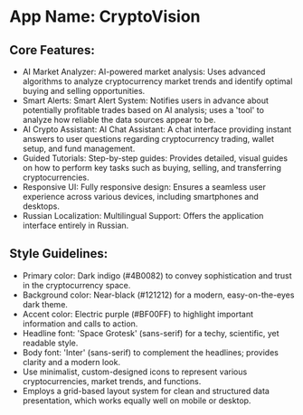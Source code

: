 # **App Name**: CryptoVision

## Core Features:

- AI Market Analyzer: AI-powered market analysis: Uses advanced algorithms to analyze cryptocurrency market trends and identify optimal buying and selling opportunities.
- Smart Alerts: Smart Alert System: Notifies users in advance about potentially profitable trades based on AI analysis; uses a 'tool' to analyze how reliable the data sources appear to be.
- AI Crypto Assistant: AI Chat Assistant: A chat interface providing instant answers to user questions regarding cryptocurrency trading, wallet setup, and fund management.
- Guided Tutorials: Step-by-step guides: Provides detailed, visual guides on how to perform key tasks such as buying, selling, and transferring cryptocurrencies.
- Responsive UI: Fully responsive design: Ensures a seamless user experience across various devices, including smartphones and desktops.
- Russian Localization: Multilingual Support: Offers the application interface entirely in Russian.

## Style Guidelines:

- Primary color: Dark indigo (#4B0082) to convey sophistication and trust in the cryptocurrency space.
- Background color: Near-black (#121212) for a modern, easy-on-the-eyes dark theme.
- Accent color: Electric purple (#BF00FF) to highlight important information and calls to action.
- Headline font: 'Space Grotesk' (sans-serif) for a techy, scientific, yet readable style.
- Body font: 'Inter' (sans-serif) to complement the headlines; provides clarity and a modern look.
- Use minimalist, custom-designed icons to represent various cryptocurrencies, market trends, and functions.
- Employs a grid-based layout system for clean and structured data presentation, which works equally well on mobile or desktop.